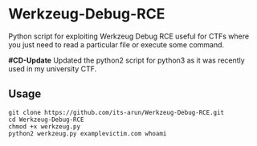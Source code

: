 # Werkzeug-Debug-RCE
Python script for exploiting Werkzeug Debug RCE useful for CTFs where you just need to read a particular file or execute some command.

**#CD-Update**
Updated the python2 script for python3 as it was recently used in my university CTF. 
## Usage
```
git clone https://github.com/its-arun/Werkzeug-Debug-RCE.git
cd Werkzeug-Debug-RCE
chmod +x werkzeug.py
python2 werkzeug.py examplevictim.com whoami
```
